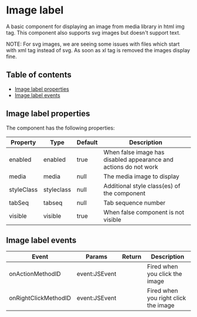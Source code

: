 # Image label

A basic component for displaying an image from media library in html img tag. This component also supports svg images but doesn't support text.

NOTE: For svg images, we are seeing some issues with files which start with xml tag instead of svg. As soon as xl tag is removed the images display fine.

## Table of contents

* [Image label properties](image-label.md#image-label-properties)
* [Image label events](image-label.md#image-label-events)

## Image label properties

The component has the following properties:

| Property   | Type       | Default | Description                                                      |
| ---------- | ---------- | ------- | ---------------------------------------------------------------- |
| enabled    | enabled    | true    | When false image has disabled appearance and actions do not work |
| media      | media      | null    | The media image to display                                       |
| styleClass | styleclass | null    | Additional style class(es) of the component                      |
| tabSeq     | tabseq     | null    | Tab sequence number                                              |
| visible    | visible    | true    | When false component is not visible                              |

## Image label events

| Event                | Params        | Return | Description                          |
| -------------------- | ------------- | ------ | ------------------------------------ |
| onActionMethodID     | event:JSEvent |        | Fired when you click the image       |
| onRightClickMethodID | event:JSEvent |        | Fired when you right click the image |
